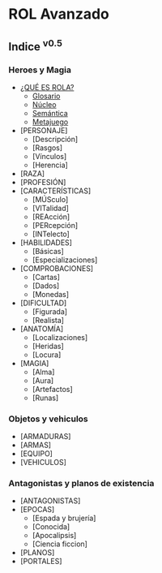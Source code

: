 # ROL Avanzado
## Indice <sup>v0.5</sup>
### Heroes y Magia

* [¿QUÉ ES ROLA?](https://github.com/demonio/arp/tree/master/es/rola.md)
	* [Glosario](https://github.com/demonio/arp/tree/master/es/rola/glosario.md)
	* [Núcleo](https://github.com/demonio/arp/tree/master/es/rola/nucleo.md)
	* [Semántica](https://github.com/demonio/arp/tree/master/es/rola/semantica.md)
	* [Metajuego](https://github.com/demonio/arp/tree/master/es/rola/metajuego.md)
* [PERSONAJE]
	* [Descripción]
	* [Rasgos]
	* [Vínculos]
	* [Herencia]
* [RAZA]
* [PROFESIÓN]
* [CARACTERÍSTICAS]
	* [MÚSculo]
	* [VITalidad]
	* [REAcción]
	* [PERcepción]
	* [INTelecto]
* [HABILIDADES]
	* [Básicas]
	* [Especializaciones]
* [COMPROBACIONES]
	* [Cartas]
	* [Dados]
	* [Monedas]
* [DIFICULTAD]
	* [Figurada]
	* [Realista]
* [ANATOMÍA]
	* [Localizaciones]
	* [Heridas]
	* [Locura]
* [MAGIA]
	* [Alma]
	* [Aura]
	* [Artefactos]
	* [Runas]

### Objetos y vehiculos
* [ARMADURAS]
* [ARMAS]
* [EQUIPO]
* [VEHICULOS]

### Antagonistas y planos de existencia
* [ANTAGONISTAS]
* [EPOCAS]
	* [Espada y brujería]
	* [Conocida]
	* [Apocalipsis]
	* [Ciencia ficcion]
* [PLANOS]
* [PORTALES]
